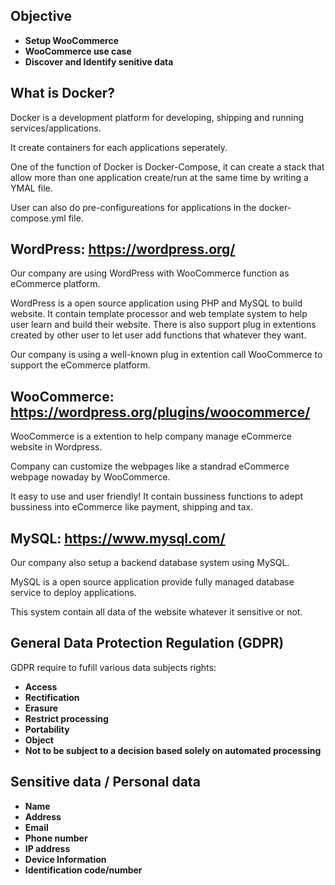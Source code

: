 ## Objective
- **Setup WooCommerce**
- **WooCommerce use case**
- **Discover and Identify senitive data**

## What is Docker?
Docker is a development platform for developing, shipping and running services/applications.

It create containers for each applications seperately.

One of the function of Docker is Docker-Compose, it can create a stack that allow more than one application create/run at the same time by writing a YMAL file.

User can also do pre-configureations for applications in the docker-compose.yml file.

## WordPress: https://wordpress.org/
Our company are using WordPress with WooCommerce function as eCommerce platform.

WordPress is a open source application using PHP and MySQL to build website. It contain template processor and web template system to help user learn and build their website. There is also support plug in extentions created by other user to let user add functions that whatever they want.

Our company is using a well-known plug in extention call WooCommerce to support the eCommerce platform.

## WooCommerce: https://wordpress.org/plugins/woocommerce/
WooCommerce is a extention to help company manage eCommerce website in Wordpress.

Company can customize the webpages like a standrad eCommerce webpage nowaday by WooCommerce.

It easy to use and user friendly! It contain bussiness functions to adept bussiness into eCommerce like payment, shipping and tax.

## MySQL: https://www.mysql.com/
Our company also setup a backend database system using MySQL.

MySQL is a open source application provide fully managed database service to deploy applications.

This system contain all data of the website whatever it sensitive or not. 

## General Data Protection Regulation (GDPR)

GDPR require to fufill various data subjects rights:

- **Access**
- **Rectification**
- **Erasure**
- **Restrict processing**
- **Portability**
- **Object**
- **Not to be subject to a decision based solely on automated processing**

## Sensitive data / Personal data

- **Name**
- **Address**
- **Email**
- **Phone number**
- **IP address**
- **Device Information**
- **Identification code/number**

